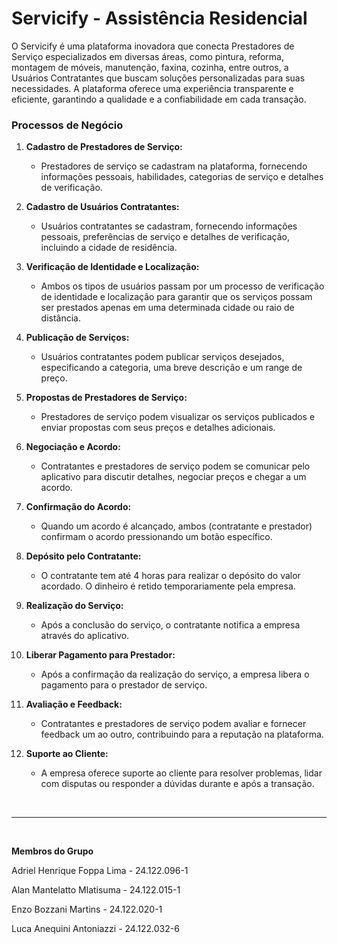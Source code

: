# Servicify - Assistência Residencial

<p>
    O Servicify é uma plataforma inovadora que conecta Prestadores de Serviço especializados em diversas áreas, como pintura, reforma, montagem de móveis, manutenção, faxina, cozinha, entre outros, a Usuários Contratantes que buscam soluções personalizadas para suas necessidades. A plataforma oferece uma experiência transparente e eficiente, garantindo a qualidade e a confiabilidade em cada transação.
</p>

<h3>Processos de Negócio</h3>

1. **Cadastro de Prestadores de Serviço:**

    - Prestadores de serviço se cadastram na plataforma, fornecendo informações pessoais, habilidades, categorias de serviço e detalhes de verificação.

2. **Cadastro de Usuários Contratantes:**

    - Usuários contratantes se cadastram, fornecendo informações pessoais, preferências de serviço e detalhes de verificação, incluindo a cidade de residência.

3. **Verificação de Identidade e Localização:**

    - Ambos os tipos de usuários passam por um processo de verificação de identidade e localização para garantir que os serviços possam ser prestados apenas em uma determinada cidade ou raio de distância.

4. **Publicação de Serviços:**

    - Usuários contratantes podem publicar serviços desejados, especificando a categoria, uma breve descrição e um range de preço.

5. **Propostas de Prestadores de Serviço:**

    - Prestadores de serviço podem visualizar os serviços publicados e enviar propostas com seus preços e detalhes adicionais.

6. **Negociação e Acordo:**

    - Contratantes e prestadores de serviço podem se comunicar pelo aplicativo para discutir detalhes, negociar preços e chegar a um acordo.

7. **Confirmação do Acordo:**

    - Quando um acordo é alcançado, ambos (contratante e prestador) confirmam o acordo pressionando um botão específico.

8. **Depósito pelo Contratante:**

    - O contratante tem até 4 horas para realizar o depósito do valor acordado. O dinheiro é retido temporariamente pela empresa.

9. **Realização do Serviço:**

    - Após a conclusão do serviço, o contratante notifica a empresa através do aplicativo.

10. **Liberar Pagamento para Prestador:**

    - Após a confirmação da realização do serviço, a empresa libera o pagamento para o prestador de serviço.

11. **Avaliação e Feedback:**

    - Contratantes e prestadores de serviço podem avaliar e fornecer feedback um ao outro, contribuindo para a reputação na plataforma.

12. **Suporte ao Cliente:**
    - A empresa oferece suporte ao cliente para resolver problemas, lidar com disputas ou responder a dúvidas durante e após a transação.

<br />
<hr />
<br />

<strong>Membros do Grupo</strong>

Adriel Henrique Foppa Lima - 24.122.096-1

Alan Mantelatto Mlatisuma - 24.122.015-1

Enzo Bozzani Martins - 24.122.020-1

Luca Anequini Antoniazzi - 24.122.032-6
